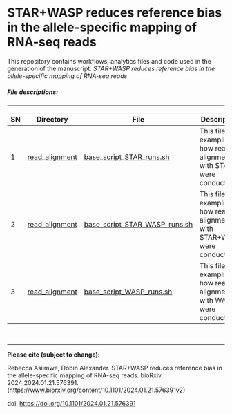 # STAR+WASP reduces reference bias in the allele-specific mapping of RNA-seq reads
This repository contains workflows, analytics files and code used in the generation of the manuscript: *STAR+WASP reduces reference bias in the allele-specific mapping of RNA-seq reads*  
<!--- &nbsp; --->
##### File descriptions:
-------------------------

| **SN** | **Directory** | **File**   | **Description** |
|----------------|------------|------------|------------|
|1|[read_alignment](https://github.com/rasiimwe/STAR-WASP-reduces-reference-bias-in-the-allele-specific-mapping-of-RNA-seq-reads/tree/main/read_alignment)|[base_script_STAR_runs.sh](https://github.com/rasiimwe/STAR-WASP-reduces-reference-bias-in-the-allele-specific-mapping-of-RNA-seq-reads/blob/main/read_alignment/base_script_STAR_runs.sh)|This file examplifies how read alignments with STAR were conducted|
|2|[read_alignment](https://github.com/rasiimwe/STAR-WASP-reduces-reference-bias-in-the-allele-specific-mapping-of-RNA-seq-reads/tree/main/read_alignment)|[base_script_STAR_WASP_runs.sh](https://github.com/rasiimwe/STAR-WASP-reduces-reference-bias-in-the-allele-specific-mapping-of-RNA-seq-reads/blob/main/read_alignment/base_script_STAR_WASP_runs.sh)|This file examplifies how read alignments with STAR+WASP were conducted|
|3|[read_alignment](https://github.com/rasiimwe/STAR-WASP-reduces-reference-bias-in-the-allele-specific-mapping-of-RNA-seq-reads/tree/main/read_alignment)|[base_script_WASP_runs.sh](https://github.com/rasiimwe/STAR-WASP-reduces-reference-bias-in-the-allele-specific-mapping-of-RNA-seq-reads/blob/main/read_alignment/base_script_WASP_runs.sh)|This file examplifies how read alignments with WASP were conducted|



<!--- --->

&nbsp;
&nbsp;

-------------------------
**Please cite (subject to change):**

Rebecca Asiimwe, Dobin Alexander. STAR+WASP reduces reference bias in the allele-specific mapping of RNA-seq reads. bioRxiv 2024:2024.01.21.576391. (https://www.biorxiv.org/content/10.1101/2024.01.21.576391v2)

doi: https://doi.org/10.1101/2024.01.21.576391
